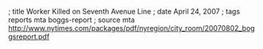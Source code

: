 ; title Worker Killed on Seventh Avenue Line
; date April 24, 2007
; tags reports mta boggs-report
; source mta http://www.nytimes.com/packages/pdf/nyregion/city_room/20070802_boggsreport.pdf
